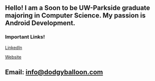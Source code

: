 ## Hello! I am a Soon to be UW-Parkside graduate majoring in Computer Science. My passion is Android Development.

### Important Links!

[LinkedIn]   

[Website] 

## Email: info@dodgyballoon.com

[Website]: https://dodgyballoon.com
[LinkedIn]: https://www.linkedin.com/in/adam-dodson001/
